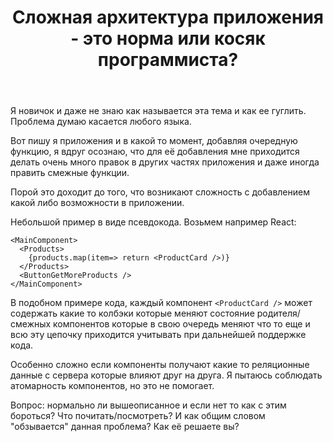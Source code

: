 ﻿---
title: "Сложная архитектура приложения - это норма или косяк программиста?"
se.owner.user_id: 384906
se.owner.display_name: "Денис Беспалов"
se.owner.link: "https://ru.meta.stackoverflow.com/users/384906/%d0%94%d0%b5%d0%bd%d0%b8%d1%81-%d0%91%d0%b5%d1%81%d0%bf%d0%b0%d0%bb%d0%be%d0%b2"
se.link: "https://ru.meta.stackoverflow.com/questions/12221/%d0%a1%d0%bb%d0%be%d0%b6%d0%bd%d0%b0%d1%8f-%d0%b0%d1%80%d1%85%d0%b8%d1%82%d0%b5%d0%ba%d1%82%d1%83%d1%80%d0%b0-%d0%bf%d1%80%d0%b8%d0%bb%d0%be%d0%b6%d0%b5%d0%bd%d0%b8%d1%8f-%d1%8d%d1%82%d0%be-%d0%bd%d0%be%d1%80%d0%bc%d0%b0-%d0%b8%d0%bb%d0%b8-%d0%ba%d0%be%d1%81%d1%8f%d0%ba-%d0%bf%d1%80%d0%be%d0%b3%d1%80%d0%b0%d0%bc%d0%bc%d0%b8%d1%81%d1%82%d0%b0"
se.question_id: 12221
se.post_type: question
---
<p>Я новичок и даже не знаю как называется эта тема и как ее гуглить. Проблема думаю касается любого языка.</p>
<p>Вот пишу я приложения и в какой то момент, добавляя очередную функцию, я вдруг осознаю, что для её добавления мне приходится делать очень много правок в других частях приложения и даже иногда править смежные функции.</p>
<p>Порой это доходит до того, что возникают сложность с добавлением какой либо возможности в приложении.</p>
<p>Небольшой пример в виде псевдокода. Возьмем например React:</p>
<pre><code>&lt;MainComponent&gt;
  &lt;Products&gt;
    {products.map(item=&gt; return &lt;ProductCard /&gt;)}
  &lt;/Products&gt;
  &lt;ButtonGetMoreProducts /&gt;
&lt;/MainComponent&gt;
</code></pre>
<p>В подобном примере кода, каждый компонент <code>&lt;ProductCard /&gt;</code> может содержать какие то колбэки которые меняют состояние родителя/смежных компонентов которые в свою очередь меняют что то еще и всю эту цепочку приходится учитывать при дальнейшей поддержке кода.</p>
<p>Особенно сложно если компоненты получают какие то реляционные данные с сервера которые влияют друг на друга. Я пытаюсь соблюдать атомарность компонентов, но это не помогает.</p>
<p>Вопрос: нормально ли вышеописанное и если нет то как с этим бороться? Что почитать/посмотреть? И как общим словом &quot;обзывается&quot; данная проблема? Как её решаете вы?</p>
